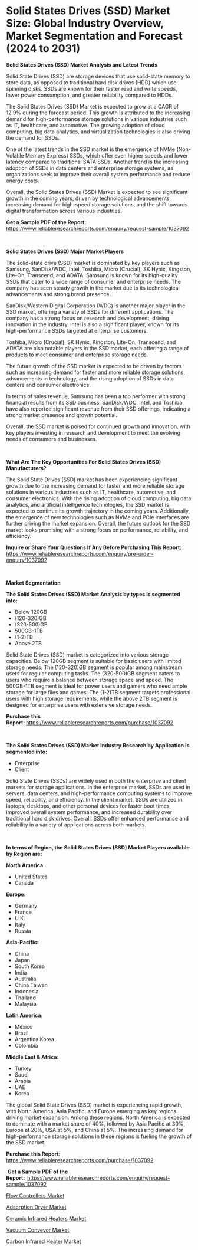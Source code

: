 <p><h1>Solid States Drives (SSD) Market Size: Global Industry Overview, Market Segmentation and Forecast (2024 to 2031)</h1></p><p><strong>Solid States Drives (SSD) Market Analysis and Latest Trends</strong></p>
<p><p>Solid State Drives (SSD) are storage devices that use solid-state memory to store data, as opposed to traditional hard disk drives (HDD) which use spinning disks. SSDs are known for their faster read and write speeds, lower power consumption, and greater reliability compared to HDDs. </p><p>The Solid States Drives (SSD) Market is expected to grow at a CAGR of 12.9% during the forecast period. This growth is attributed to the increasing demand for high-performance storage solutions in various industries such as IT, healthcare, and automotive. The growing adoption of cloud computing, big data analytics, and virtualization technologies is also driving the demand for SSDs.</p><p>One of the latest trends in the SSD market is the emergence of NVMe (Non-Volatile Memory Express) SSDs, which offer even higher speeds and lower latency compared to traditional SATA SSDs. Another trend is the increasing adoption of SSDs in data centers and enterprise storage systems, as organizations seek to improve their overall system performance and reduce energy costs.</p><p>Overall, the Solid States Drives (SSD) Market is expected to see significant growth in the coming years, driven by technological advancements, increasing demand for high-speed storage solutions, and the shift towards digital transformation across various industries.</p></p>
<p><strong>Get a Sample PDF of the Report:&nbsp;</strong> <a href="https://www.reliableresearchreports.com/enquiry/request-sample/1037092">https://www.reliableresearchreports.com/enquiry/request-sample/1037092</a></p>
<p>&nbsp;</p>
<p><strong>Solid States Drives (SSD) Major Market Players</strong></p>
<p><p>The solid-state drive (SSD) market is dominated by key players such as Samsung, SanDisk/WDC, Intel, Toshiba, Micro (Crucial), SK Hynix, Kingston, Lite-On, Transcend, and ADATA. Samsung is known for its high-quality SSDs that cater to a wide range of consumer and enterprise needs. The company has seen steady growth in the market due to its technological advancements and strong brand presence.</p><p>SanDisk/Western Digital Corporation (WDC) is another major player in the SSD market, offering a variety of SSDs for different applications. The company has a strong focus on research and development, driving innovation in the industry. Intel is also a significant player, known for its high-performance SSDs targeted at enterprise customers.</p><p>Toshiba, Micro (Crucial), SK Hynix, Kingston, Lite-On, Transcend, and ADATA are also notable players in the SSD market, each offering a range of products to meet consumer and enterprise storage needs.</p><p>The future growth of the SSD market is expected to be driven by factors such as increasing demand for faster and more reliable storage solutions, advancements in technology, and the rising adoption of SSDs in data centers and consumer electronics.</p><p>In terms of sales revenue, Samsung has been a top performer with strong financial results from its SSD business. SanDisk/WDC, Intel, and Toshiba have also reported significant revenue from their SSD offerings, indicating a strong market presence and growth potential.</p><p>Overall, the SSD market is poised for continued growth and innovation, with key players investing in research and development to meet the evolving needs of consumers and businesses.</p></p>
<p>&nbsp;</p>
<p><strong>What Are The Key Opportunities For Solid States Drives (SSD) Manufacturers?</strong></p>
<p><p>The Solid State Drives (SSD) market has been experiencing significant growth due to the increasing demand for faster and more reliable storage solutions in various industries such as IT, healthcare, automotive, and consumer electronics. With the rising adoption of cloud computing, big data analytics, and artificial intelligence technologies, the SSD market is expected to continue its growth trajectory in the coming years. Additionally, the emergence of new technologies such as NVMe and PCIe interfaces are further driving the market expansion. Overall, the future outlook for the SSD market looks promising with a strong focus on performance, reliability, and efficiency.</p></p>
<p><strong>Inquire or Share Your Questions If Any Before Purchasing This Report:</strong> <a href="https://www.reliableresearchreports.com/enquiry/pre-order-enquiry/1037092">https://www.reliableresearchreports.com/enquiry/pre-order-enquiry/1037092</a></p>
<p>&nbsp;</p>
<p><strong>Market Segmentation</strong></p>
<p><strong>The Solid States Drives (SSD) Market Analysis by types is segmented into:</strong></p>
<p><ul><li>Below 120GB</li><li>(120-320)GB</li><li>(320-500)GB</li><li>500GB-1TB</li><li>(1-2)TB</li><li>Above 2TB</li></ul></p>
<p><p>Solid State Drives (SSD) market is categorized into various storage capacities. Below 120GB segment is suitable for basic users with limited storage needs. The (120-320)GB segment is popular among mainstream users for regular computing tasks. The (320-500)GB segment caters to users who require a balance between storage space and speed. The 500GB-1TB segment is ideal for power users and gamers who need ample storage for large files and games. The (1-2)TB segment targets professional users with high storage requirements, while the above 2TB segment is designed for enterprise users with extensive storage needs.</p></p>
<p><strong>Purchase this Report:&nbsp;</strong><a href="https://www.reliableresearchreports.com/purchase/1037092">https://www.reliableresearchreports.com/purchase/1037092</a></p>
<p>&nbsp;</p>
<p><strong>The Solid States Drives (SSD) Market Industry Research by Application is segmented into:</strong></p>
<p><ul><li>Enterprise</li><li>Client</li></ul></p>
<p><p>Solid State Drives (SSDs) are widely used in both the enterprise and client markets for storage applications. In the enterprise market, SSDs are used in servers, data centers, and high-performance computing systems to improve speed, reliability, and efficiency. In the client market, SSDs are utilized in laptops, desktops, and other personal devices for faster boot times, improved overall system performance, and increased durability over traditional hard disk drives. Overall, SSDs offer enhanced performance and reliability in a variety of applications across both markets.</p></p>
<p>&nbsp;</p>
<p><strong>In terms of Region, the Solid States Drives (SSD) Market Players available by Region are:</strong></p>
<p>
    <p> <strong> North America: </strong>
        <ul>
            <li>United States</li>
            <li>Canada</li>
        </ul>
        </p> 
    <p> <strong> Europe: </strong>
        <ul>
            <li>Germany</li>
            <li>France</li>
            <li>U.K.</li>
            <li>Italy</li>
            <li>Russia</li>
        </ul>
        </p> 
    <p> <strong> Asia-Pacific: </strong>
        <ul>
            <li>China</li>
            <li>Japan</li>
            <li>South Korea</li>
            <li>India</li>
            <li>Australia</li>
            <li>China Taiwan</li>
            <li>Indonesia</li>
            <li>Thailand</li>
            <li>Malaysia</li>
        </ul>
        </p> 
    <p> <strong> Latin America: </strong>
        <ul>
            <li>Mexico</li>
            <li>Brazil</li>
            <li>Argentina Korea</li>
            <li>Colombia</li>
        </ul>
        </p> 
    <p> <strong> Middle East & Africa: </strong>
        <ul>
            <li>Turkey</li>
            <li>Saudi</li>
            <li>Arabia</li>
            <li>UAE</li>
            <li>Korea</li>
        </ul>
    </p>
    </p>
<p><p>The global Solid State Drives (SSD) market is experiencing rapid growth, with North America, Asia Pacific, and Europe emerging as key regions driving market expansion. Among these regions, North America is expected to dominate with a market share of 40%, followed by Asia Pacific at 30%, Europe at 20%, USA at 5%, and China at 5%. The increasing demand for high-performance storage solutions in these regions is fueling the growth of the SSD market.</p></p>
<p><strong>Purchase this Report: </strong><a href="https://www.reliableresearchreports.com/purchase/1037092">https://www.reliableresearchreports.com/purchase/1037092</a></p>
<p>&nbsp;<strong>Get a Sample PDF of the Report:&nbsp;&nbsp;</strong><a href="https://www.reliableresearchreports.com/enquiry/request-sample/1037092">https://www.reliableresearchreports.com/enquiry/request-sample/1037092</a></p>
<p><strong></strong></p>
<p><p><a href="https://medium.com/@vrahul.reportprime/flow-controllers-market-comprehensive-assessment-by-type-application-and-geography-0f7d60d9693b">Flow Controllers Market</a></p><p><a href="https://medium.com/@vrahul.reportprime/adsorption-dryer-market-competitive-analysis-market-trends-and-forecast-to-2031-9ff385ba92ed">Adsorption Dryer Market</a></p><p><a href="https://medium.com/@vrahul.reportprime/ceramic-infrared-heaters-market-analysis-its-cagr-market-segmentation-and-global-industry-0bcc82234a2f">Ceramic Infrared Heaters Market</a></p><p><a href="https://medium.com/@vrahul.reportprime/vacuum-conveyor-market-report-reveals-the-latest-trends-and-growth-opportunities-of-this-market-0a0a572b53f8">Vacuum Conveyor Market</a></p><p><a href="https://medium.com/@vrahul.reportprime/carbon-infrared-heater-market-size-and-market-trends-complete-industry-overview-2024-to-2031-85ce7a1144c3">Carbon Infrared Heater Market</a></p></p>